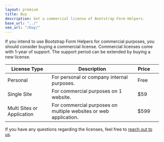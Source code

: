 ```yaml
---
layout: premium
title: Buy
description: Get a commercial license of Bootstrap Form Helpers.
base_url: "../"
seo_url: "/buy/"
---
```


If you intend to use Bootstrap Form Helpers for commercial purposes, you should consider
buying a commercial license. Commercial licenses come with 1-year of support. The support
period can be extended by buying a new license.

<table class="table">
  <thead>
    <tr>
      <th>License Type</th>
      <th>Description</th>
      <th>Price</th>
      <th>&nbsp;</th>
    </tr>
  </thead>
  <tbody>
    <tr>
      <td>Personal</td>
      <td>For personal or company internal purposes.</td>
      <td>Free</td>
      <td>&nbsp;</td>
    </tr>
    <tr>
      <td>Single Site</td>
      <td>For commercial purposes on 1 website.</td>
      <td>$59</td>
      <td>
        <form action="" method="POST">
		  <script
			src="https://checkout.stripe.com/checkout.js" class="stripe-button"
			data-key="pk_live_zQyPs0Wzra8LSJS407T8xGhm"
			data-amount="5900"
			data-name="Bootstrap Form Helpers"
			data-description="Single Site ($59)"
			data-image="{{ page.base_url }}assets/img/logo.png">
		  </script>
		</form>
      </td>
    </tr>
    <tr>
      <td>Multi Sites or Application</td>
      <td>For commercial purposes on multiple websites or web application.</td>
      <td>$599</td>
      <td>
        <form action="" method="POST">
		  <script
			src="https://checkout.stripe.com/checkout.js" class="stripe-button"
			data-key="pk_live_zQyPs0Wzra8LSJS407T8xGhm"
			data-amount="59900"
			data-name="Bootstrap Form Helpers"
			data-description="Multi Sites ($599)"
			data-image="{{ page.base_url }}assets/img/logo.png">
		  </script>
		</form>
      </td>
    </tr>
  </tbody>
</table>

If you have any questions regarding the licenses, feel free to [reach out to us](https://bootstrapformhelpers.zendesk.com/hc/en-us/requests/new).